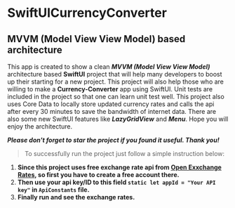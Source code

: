 # SwiftUICurrencyConverter
## MVVM (Model View View Model) based architecture

This app is created to show a clean ***MVVM (Model View View Model)*** architecture based **SwiftUI** project that will help many developers to boost up their starting for a new project. This project will also help those who are willing to make a **Currency-Converter** app using SwiftUI. Unit tests are included in the project so that one can learn unit test well. This project also uses Core Data to locally store updated currency rates and calls the api after every 30 minutes to save the bandwidth of internet data. There are also some new SwiftUI features like ***LazyGridView*** and ***Menu***. Hope you will enjoy the architecture.

***Please don't forget to star the project if you found it useful. Thank you!***

>To successfully run the project just follow a simple instruction below:

1. **Since this project uses free exchange rate api from [Open Exxchange Rates](https://openexchangerates.org/), so first you have to create a free account there.**
2. **Then use your api key/ID to this field `static let appId = "Your API key"` in `ApiConstants` file.**
3. **Finally run and see the exchange rates.**


